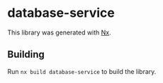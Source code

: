 # database-service

This library was generated with [Nx](https://nx.dev).

## Building

Run `nx build database-service` to build the library.

